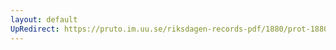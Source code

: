 ```yaml
---
layout: default
UpRedirect: https://pruto.im.uu.se/riksdagen-records-pdf/1880/prot-1880--ak--040/prot-1880--ak--040_016.pdf
---
```

